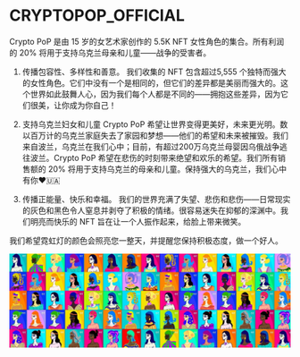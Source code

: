 # CRYPTOPOP_OFFICIAL

Crypto PoP 是由 15 岁的女艺术家创作的 5.5K NFT 女性角色的集合。所有利润的 20% 将用于支持乌克兰母亲和儿童——战争的受害者。

1. 传播包容性、多样性和善意。
  我们收集的 NFT 包含超过5,555 个独特而强大的女性角色。它们中没有一个是相同的，但它们的差异都是美丽而强大的。这个世界如此鼓舞人心，因为我们每个人都是不同的——拥抱这些差异，因为它们很美，让你成为你自己！

2. 支持乌克兰妇女和儿童
  Crypto PoP 希望让世界变得更美好，未来更光明。数以百万计的乌克兰家庭失去了家园和梦想——他们的希望和未来被摧毁。我们来自波兰，乌克兰在我们心中；目前，有超过200万乌克兰母婴因乌俄战争逃往波兰。Crypto PoP 希望在悲伤的时刻带来绝望和欢乐的希望。我们所有销售额的 20% 将用于支持乌克兰的母亲和儿童。保持强大的乌克兰，我们心中有你❤️🇺🇦 

3. 传播正能量、快乐和幸福。
  我们的世界充满了失望、悲伤和悲伤——日常现实的灰色和黑色令人窒息并剥夺了积极的情绪。很容易迷失在抑郁的深渊中。我们明亮而快乐的 NFT 旨在让一个人振作起来，给脸上带来微笑。

  我们希望霓虹灯的颜色会照亮您一整天，并提醒您保持积极态度，做一个好人。

  ![nft](1500x500.jpg)
